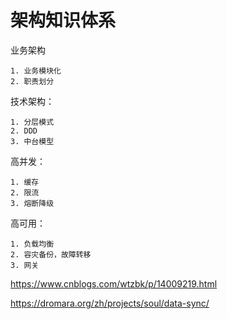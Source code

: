 # 架构知识体系

业务架构

	1. 业务模块化
	2. 职责划分

技术架构：

	1. 分层模式
	2. DDD
	3. 中台模型

高并发：

	1. 缓存
	2. 限流
	3. 熔断降级

高可用：

 	1. 负载均衡
 	2. 容灾备份，故障转移
 	3. 网关


https://www.cnblogs.com/wtzbk/p/14009219.html

https://dromara.org/zh/projects/soul/data-sync/